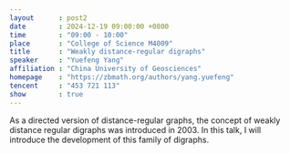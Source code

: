 ```yaml
---
layout      : post2
date        : 2024-12-19 09:00:00 +0800
time        : "09:00 - 10:00"
place       : "College of Science M4009"
title       : "Weakly distance-regular digraphs"
speaker     : "Yuefeng Yang"
affiliation : "China University of Geosciences"
homepage    : "https://zbmath.org/authors/yang.yuefeng"
tencent     : "453 721 113"
show        : true
---
```


As a directed version of distance-regular graphs, the concept of weakly distance regular digraphs was introduced in 2003. In this talk, I will introduce the development of this family of digraphs.
